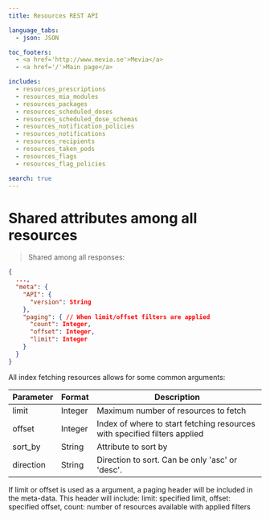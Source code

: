 ```yaml
---
title: Resources REST API

language_tabs:
  - json: JSON

toc_footers:
  - <a href='http://www.mevia.se'>Mevia</a>
  - <a href='/'>Main page</a>

includes:
  - resources_prescriptions
  - resources_mia_modules
  - resources_packages
  - resources_scheduled_doses
  - resources_scheduled_dose_schemas
  - resources_notification_policies
  - resources_notifications
  - resources_recipients
  - resources_taken_pods
  - resources_flags
  - resources_flag_policies

search: true
---
```


# Shared attributes among all resources


> Shared among all responses:

```json
{
  ...,
  "meta": {
    "API": {
      "version": String
    },
    "paging": { // When limit/offset filters are applied
      "count": Integer,
      "offset": Integer,
      "limit": Integer
    }
  }
}
```

All index fetching resources allows for some common arguments:

Parameter | Format  | Description
--------- | ------- | -----------
limit     | Integer | Maximum number of resources to fetch
offset    | Integer | Index of where to start fetching resources with specified filters applied
sort_by   | String  | Attribute to sort by
direction | String  | Direction to sort. Can be only 'asc' or 'desc'.

If limit or offset is used as a argument, a paging header will be included in the meta-data. This header will include:
limit: specified limit, offset: specified offset, count: number of resources available with applied filters